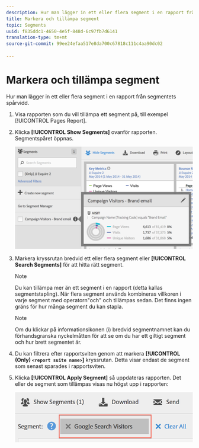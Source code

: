 ```yaml
---
description: Hur man lägger in ett eller flera segment i en rapport från segmentets spårvidd.
title: Markera och tillämpa segment
topic: Segments
uuid: f835ddc1-4650-4e5f-848d-6c97fb7d6141
translation-type: tm+mt
source-git-commit: 99ee24efaa517e8da700c67818c111c4aa90dc02

---
```



# Markera och tillämpa segment

Hur man lägger in ett eller flera segment i en rapport från segmentets spårvidd.

1. Visa rapporten som du vill tillämpa ett segment på, till exempel [!UICONTROL Pages Report].
1. Klicka **[!UICONTROL Show Segments]** ovanför rapporten. Segmentspåret öppnas.

   ![](assets/segment_rail.png)

1. Markera kryssrutan bredvid ett eller flera segment eller **[!UICONTROL Search Segments]** för att hitta rätt segment.

   >[!NOTE]
   >
   >Du kan tillämpa mer än ett segment i en rapport (detta kallas segmentstapling). När flera segment används kombineras villkoren i varje segment med operatorn&quot;och&quot; och tillämpas sedan. Det finns ingen gräns för hur många segment du kan stapla.

   >[!NOTE]
   >
   >Om du klickar på informationsikonen (i) bredvid segmentnamnet kan du förhandsgranska nyckelmåtten för att se om du har ett giltigt segment och hur brett segmentet är.

1. Du kan filtrera efter rapportsviten genom att markera **[!UICONTROL (Only) `<report suite name>`]** kryssrutan. Detta visar endast de segment som senast sparades i rapportsviten.
1. Klicka **[!UICONTROL Apply Segment]** så uppdateras rapporten. Det eller de segment som tillämpas visas nu högst upp i rapporten:

   ![](assets/applied_segments.png)
